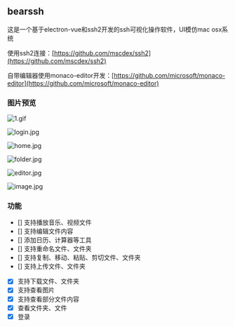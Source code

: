 ## bearssh

这是一个基于electron-vue和ssh2开发的ssh可视化操作软件，UI模仿mac osx系统

使用ssh2连接：[https://github.com/mscdex/ssh2](https://github.com/mscdex/ssh2)

自带编辑器使用monaco-editor开发：[https://github.com/microsoft/monaco-editor](https://github.com/microsoft/monaco-editor)

### 图片预览

![1.gif](http://bearfile.codebear.cn/bearssh/1.gif)

![login.jpg](http://bearfile.codebear.cn/bearssh/login.jpg)

![home.jpg](http://bearfile.codebear.cn/bearssh/home.jpg)

![folder.jpg](http://bearfile.codebear.cn/bearssh/folder.jpg)

![editor.jpg](http://bearfile.codebear.cn/bearssh/editor.jpg)

![image.jpg](http://bearfile.codebear.cn/bearssh/image.jpg)

### 功能

- [] 支持播放音乐、视频文件
- [] 支持编辑文件内容
- [] 添加日历、计算器等工具
- [] 支持重命名文件、文件夹
- [] 支持复制、移动、粘贴、剪切文件、文件夹
- [] 支持上传文件、文件夹
- [x] 支持下载文件、文件夹
- [x] 支持查看图片
- [x] 支持查看部分文件内容
- [x] 查看文件夹、文件
- [x] 登录